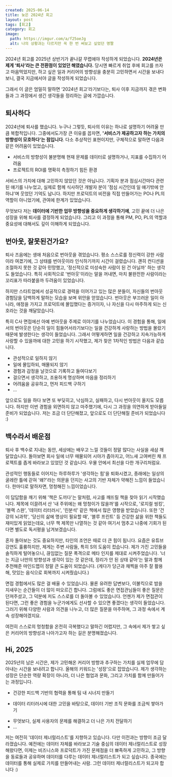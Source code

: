 ```yaml
---
created: 2025-06-14
title: 늦은 2024년 회고
layout: post
tags: [회고]
category: 회고
image:
  path: https://imgur.com/a/f25oeJg
  alt: 나의 상황과는 다르지만 꼭 한 번 써보고 싶었던 명짤
---
```


2024년 회고를 2025년 상반기가 끝나갈 무렵에야 작성하게 되었습니다. **2024년은 제게 ‘퇴사’라는 큰 전환점이 있었던 해였습니다.** 당시엔 빠르게 취업 후에 회고를 쓰자고 마음먹었지만, 하고 싶은 일과 커리어의 방향성을 충분히 고민하면서 시간을 보내다보니, 결국 지금에서야 글을 작성하게 되었습니다.

그래서 이 글은 엄밀히 말하면 ‘2024년 회고’라기보다는, 퇴사 이후 지금까지 겪은 변화들과 그 과정에서 생긴 생각들을 정리하는 글에 가깝습니다.


## 퇴사하다
2024년에 퇴사를 했습니다. 누구나 그렇듯, 퇴사의 이유는 하나로 설명하기 어려울 만큼 복합적입니다. 그중에서도가장 큰 이유를 꼽자면, **'서비스가 제공하고자 하는 가치의 방향성이 모호하다'는 점입니다**. 다소 추상적인 표현이지만, 구체적으로 말하면 다음과 같은 어려움이 있었습니다.

* 서비스의 방향성이 불분명해 현재 문제를 데이터로 설명하거나, 지표를 수집하기 어려움
* 프로젝트의 ROI를 명확히 측정하기 힘든 환경

서비스의 가치에 대해 고민하지 않았던 것은 아닙니다. 기획자 분과 점심시간마다 관련된 얘기를 나누었고, 실제로 함께 식사하던 개발자 분이 '점심 시간인데 일 얘기밖에 안하냐'며 웃었던 기억도 납니다. 하지만 프로덕트의 비전을 직접 만들어가는 PO나 PL의 역할이 아니었기에, 관여에 한계가 있었습니다.

무엇보다 저는 **데이터에 기반한 업무 방향성을 중요하게 생각하기에**, 고민 끝에 더 나은 성장을 위해 퇴사를 결정하게 되었습니다. 그리고 이 과정을 통해 PM, PO, PL의 역할과 중요성에 대해서도 깊이 이해하게 되었습니다.


## 번아웃, 잘못된건가요?
퇴사 즈음에는 생애 처음으로 번아웃을 겪었습니다. 평소 스스로를 정신력이 강한 사람이라 여겼기에, 그 상태를 번아웃이라 인식하기까지 시간이 걸렸습니다. 괜히 컨디션을 조절하지 못한 것 같아 민망했고, '정신적으로 미성숙한 사람이 된 건 아닐까' 하는 생각도 들었습니다. 특히 사회적으로 '번아웃'이라는 말을 꺼내면, 마치 불완전한 사람이라는 꼬리표가 따라붙을까 두려움이 있었습니다.

하지만 스타트업에서 성공적으로 경력을 이어가고 있는 많은 분들이, 자신들의 번아웃 경험담을 담백하게 말하는 모습을 보며 위안을 얻었습니다. 번아웃은 부끄러운 일이 아니라, 애정을 가지고 프로덕트에 몰입했다는 증거이자, 나 자신을 다시 마주하게 되는 신호라는 것을 깨달았습니다. 

특히 C사 면접에선 아예 번아웃을 주제로 이야기를 나누었습니다. 이 경험을 통해, 일에서의 번아웃은 단순히 일이 힘들어서라기보다는 일을 건강하게 사랑하는 방법을 몰랐기 때문에  발생한다는 생각이 들었습니다. 그래서 어떻게하면 일을 건강하고 지속가능하게 사랑할 수 있을까에 대한 고민을 하기 시작했고, 제가 찾은 1차적인 방법은 다음과 같습니다.

- 관성적으로 일하지 않기
- 일에 몰입하되, 매몰되지 않기
- 경험과 감정을 날것으로 기록하고 들여다보기
- 걸으면서 생각하고, 조용하게 명상하며 마음을 정리하기
- 어려움을 공유하고, 먼저 피드백 구하기
- ...

앞으로도 일을 하다 보면 또 부딪히고, 낙심하고, 실패하고, 다시 번아웃이 올지도 모릅니다. 하지만 이번 경험을 외면하지 않고 마주했기에, 다시 그 과정을 의연하게 받아들일 준비가 되었습니다. 저는 조금 더 단단해졌고, 앞으로도 더 단단해질 준비가 되었습니다 :)


## 백수라서 배운점
퇴사 후 백수로 지내는 동안, 세상에는 배우고 느낄 것들이 정말 많다는 사실을 새삼 깨달았습니다. 돌아보면 회사 일에 너무 매물되어 시야가 좁아지고, 어느새 고여버린 채 프로젝트를 좁게 바라보고 있었던 것 같습니다. 우물 안에서 최선을 다한 개구리처럼요.

관성적인 행동들로 이어지는 하루하루가 '생각하는 힘'을 퇴화시켰고, 종래에는 일상의 굴레란 틀에 갇혀 '왜?'라는 의문을 던지는 사고의 기반 자체가 약해진 느낌이 들었습니다. 한마디로 말하자면, 멍청해진 느낌이었습니다.

이 답답함을 깨기 위해 '책은 도끼다'는 말처럼, 사고를 깨뜨릴 책을 찾아 읽기 시작했습니다. 제목에 이끌려서 산 '내 주위에는 왜 멍청이가 많을까'를 시작으로, '로지컬 씽킹', '블랙 스완', '데이터 리터러시', '린분석' 같은 책에서 많은 영향을 받았습니다. 또한 '건강의 뇌과학', '당신의 삶에 명상이 필요할 때', '블루 프린트' 등 건강한 삶을 위한 책들도 재미있게 읽었는데요, 너무 책 제목만 나열하는 것 같아 여기서 멈추고 나중에 기회가 된다면 별도로 독서평을 남겨보겠습니다.

혼자 돌아보는 것도 중요하지만, 타인의 조언은 때로 더 큰 힘이 됩니다. 요즘은 유튜브 강연도 훌륭하지만, 제게는 주변 사람들, 특히 S의 도움이 컸습니다. 제가 가진 고민들을 솔직하게 털어놓으니, 끊임없는 질문 폭격으로 메타 인지를 제대로 시켜주었습니다. '너는 지금 너만의 방향성과 생각이 있는 것 같은데, 정리가 안 된 상태 같아'는 말과 함께 추천해준 마인드맵이 정말 큰 도움이 되었습니다. (게다가 당근과 채찍을 아주 잘 활용해, 맛있는 음식으로 회복까지 시켜줬습니다.)

면접 경험에서도 많은 걸 배울 수 있었습니다. 물론 유려한 답변보다, 이불킥으로 밤을 지새우는 순간들이 더 많이 떠오르긴 합니다. 그럼에도 좋은 면접관님들이 좋은 질문은 던져주셨고, 그 덕분에 저도 스스로를 더 돌아볼 수 있었습니다. 언젠가 제가 면접관이 된다면, 그런 좋은 경험을 누군가에게도 선사할 수 있으면 좋겠다는 생각이 들었습니다. 그러기 위해 다양한 사람과 의견을 나누고, 더 많은 질문을 마주하며, 그 과정 속에서 계속 성장해야겠지요.

여전히 스스로의 멍청함을 온전히 극복했다고 말하긴 어렵지만, 그 속에서 제가 쌓고 싶은 커리어의 방향성과 나아가고자 하는 길은 분명해졌습니다.


## Hi, 2025
2025년의 남은 시간은, 제가 고민해온 커리어 방향과 추구하는 가치를 실제 업무에 담아내는 시간을 보내려고 합니다. 올해의 키워드는 '성장'으로 잡았습니다. 제가 생각하는 성장은 단순한 역량 확장이 아니라, 더 나은 협업과 문화, 그리고 가치를 함께 만들어가는 과정입니다.

- 건강한 피드백 기반의 협력을 통해 팀 내 시너지 만들기
* 데이터 리터러시에 대한 고민을 바탕으로, 데이터 기반 조직 문화를 조금씩 쌓아가기
- 무엇보다, 실제 사용자의 문제를 해결하고 더 나은 가치 전달하기
- ...

저는 여전히 '데이터 제너럴리스트'를 지향하고 있습니다. 다만 이전과는 방향이 조금 달라졌습니다. 예전에는 데이터 자체를 바라보고 기술 중심의 데이터 제너럴리스트로 성장해왔다면, 이제는 비즈니스와 프로덕트가 가진 문제점을 더 뾰족하게 고민하고, 그 방향을 동료들과 공유하며 데이터를 다루는 데이터 제너럴리스트가 되고 싶습니다. 종국에는 데이터를 통해 실제로 가치를 만들어내는 사람. 그런 데이터 제너럴리스트가 되고자 합니다 :)